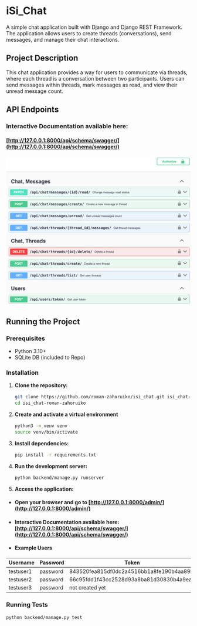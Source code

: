 # iSi_Chat

A simple chat application built with Django and Django REST Framework. The application allows users to create threads (conversations), send messages, and manage their chat interactions.

## Project Description

This chat application provides a way for users to communicate via threads, where each thread is a conversation between two participants. Users can send messages within threads, mark messages as read, and view their unread message count.

## API Endpoints

### Interactive Documentation available here:
#### [http://127.0.0.1:8000/api/schema/swagger/](http://127.0.0.1:8000/api/schema/swagger/)
![routes.png](routes.png)

## Running the Project

### Prerequisites

- Python 3.10+
- SQLite DB (included to Repo)

### Installation

1. **Clone the repository:**
    ```bash
    git clone https://github.com/roman-zahoruiko/isi_chat.git isi_chat-roman-zahoruiko
    cd isi_chat-roman-zahoruiko
    ```
2. **Create and activate a virtual environment**
    ```bash
    python3 -m venv venv
    source venv/bin/activate
    ```
3. **Install dependencies:**
    ```bash
   pip install -r requirements.txt
   ```
4. **Run the development server:**
   ```bash
   python backend/manage.py runserver
   ```
5. **Access the application:**
- #### Open your browser and go to [http://127.0.0.1:8000/admin/](http://127.0.0.1:8000/admin/)
- #### Interactive Documentation available here: [http://127.0.0.1:8000/api/schema/swagger/](http://127.0.0.1:8000/api/schema/swagger/)
- #### Example Users

| Username   | Password | Token                                                |
|------------|----------|------------------------------------------------------|
| testuser1  | password | 843520fea815df0dc2a4516bb1a8fe190b4aa89b             |
| testuser2  | password | 66c95fdd1f43cc2528d93a8ba81d30830b4a9ea6             |
| testuser3  | password | not created yet                                      |

### Running Tests
```bash
python backend/manage.py test
```
